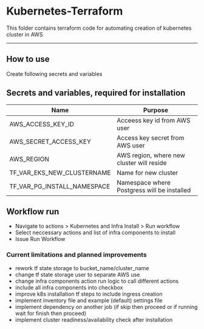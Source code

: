 # Kubernetes-Terraform

This folder contains terraform code for automating creation of kubernetes cluster in AWS

---

## How to use
Create following secrets and variables

## Secrets and variables, required for installation

| Name                          | Purpose                                                                              |
| ----------------------------- | ------------------------------------------------------------------------------------ |
| AWS_ACCESS_KEY_ID             | Acceess key id from AWS user                                                         |
| AWS_SECRET_ACCESS_KEY         | Access key secret from AWS user                                                      |
| AWS_REGION                    | AWS region, where new cluster will reside                                            |
| TF_VAR_EKS_NEW_CLUSTERNAME    | Name for new cluster                                                                 |
| TF_VAR_PG_INSTALL_NAMESPACE   | Namespace where Postgress will be installed                                          |

## Workflow run

- Navigate to actions > Kubernetes and Infra Install > Run workflow
- Select neccessary actions and list of infra components to install
- Issue Run Workflow

### Current limitations and planned improvements

- rework tf state storage to bucket_name/cluster_name
- change tf state storage user to separate AWS use
- change infra components action run logic to call different actions
- include all infra components into checkbox
- improve k8s installation tf steps to include ingress creation
- implement inventory file and example (default) settings file
- implement dependency on another job (if skip then proceed or if running wait for finish then proceed)
- implement cluster readiness/availability check after installation